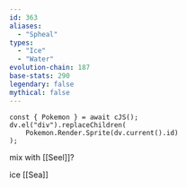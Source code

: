 ```yaml
---
id: 363
aliases:
  - "Spheal"
types:
  - "Ice"
  - "Water"
evolution-chain: 187
base-stats: 290
legendary: false
mythical: false
---
```

```dataviewjs
const { Pokemon } = await cJS();
dv.el("div").replaceChildren(
	Pokemon.Render.Sprite(dv.current().id)
);
```

mix with [[Seel]]?

ice [[Sea]]
